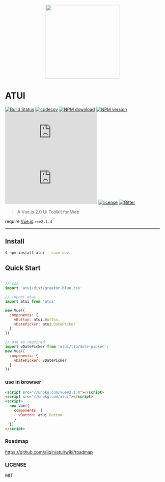 <p align="center">
  <img width="240" src="http://img.alicdn.com/tps/TB16_awMVXXXXcKXpXXXXXXXXXX-360-92.png">
</p>


# ATUI
[![Build Status](https://travis-ci.org/aliqin/atui.svg?branch=dev)](https://travis-ci.org/aliqin/atui)
[![codecov](https://codecov.io/gh/aliqin/atui/branch/dev/graph/badge.svg)](https://codecov.io/gh/aliqin/atui/branch/dev)
[![NPM download][npmdl-image]][npm-url]
[![NPM version][npm-image]][npm-url]
[![gzip size:JS][gzipjs-image]][npm-url]
[![gzip size:css][gzipcss-image]][npm-url]
[![license][license-image]][npm-url]
[![Gitter](https://badges.gitter.im/aliqin/atui.svg)](https://gitter.im/aliqin/atui?utm_source=badge&utm_medium=badge&utm_campaign=pr-badge)

[npmdl-image]: https://img.shields.io/npm/dm/atui.svg
[npm-image]: https://img.shields.io/npm/v/atui.svg?style=flat
[gzipjs-image]: http://img.badgesize.io/https://unpkg.com/atui/dist/atui.js?compression=gzip&label=gzip%20size:%20JS
[gzipcss-image]: http://img.badgesize.io/https://unpkg.com/atui/dist/greater-blue.css?compression=gzip&label=gzip%20size:%20CSS
[npm-url]: https://www.npmjs.com/package/atui
[license-image]: https://img.shields.io/badge/license-MIT-blue.svg

> A Vue.js 2.0 UI Toolkit for Web

require [Vue.js](http://vuejs.org/) `>=v2.1.4`

--------





## Install

```bash
$ npm install atui --save-dev
```


## Quick Start
```js

// css
import 'atui/dist/greater-blue.css'

// import atui
import atui from 'atui'

new Vue({
  components: {
    vButton: atui.Button,
    vDatePicker: atui.DatePicker
  }
})

// use as required
import vDatePicker from 'atui/lib/date-picker';
new Vue({
  components: {
    vDatePicker: vDatePicker
  }
})

```

### use in browser

```html
<script src="//unpkg.com/vue@2.1.4"></script>
<script src="//unpkg.com/atui"></script>
<script>
  new Vue({
    components: {
      vButton: atui.Button
    }
  })
</script>
```

### Roadmap
https://github.com/aliqin/atui/wiki/roadmap

### LICENSE
MIT
